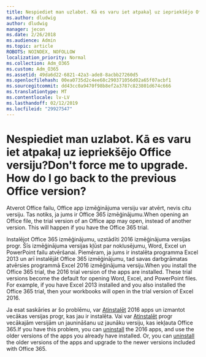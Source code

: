 ```yaml
---
title: Nespiediet man uzlabot. Kā es varu iet atpakaļ uz iepriekšējo Office versiju?
ms.author: dludwig
author: dludwig
manager: jecon
ms.date: 2/26/2018
ms.audience: Admin
ms.topic: article
ROBOTS: NOINDEX, NOFOLLOW
localization_priority: Normal
ms.collection: Adm_O365
ms.custom: Adm_O365
ms.assetid: 49da6d22-6821-42a3-ade8-8acbb27260d5
ms.openlocfilehash: 00ea0735d2c4ee68c290371056d02a65f07acbf1
ms.sourcegitcommit: dd43cc0a9470f98b8ef2a3787c823801d674c666
ms.translationtype: MT
ms.contentlocale: lv-LV
ms.lasthandoff: 02/12/2019
ms.locfileid: "29927547"
---
```

# <a name="dont-force-me-to-upgrade-how-do-i-go-back-to-the-previous-office-version"></a><span data-ttu-id="9d03c-p102">Nespiediet man uzlabot. Kā es varu iet atpakaļ uz iepriekšējo Office versiju?</span><span class="sxs-lookup"><span data-stu-id="9d03c-p102">Don't force me to upgrade. How do I go back to the previous Office version?</span></span>

<span data-ttu-id="9d03c-p103">Atverot Office failu, Office app izmēģinājuma versiju var atvērt, nevis citu versiju. Tas notiks, ja jums ir Office 365 izmēģinājumu.</span><span class="sxs-lookup"><span data-stu-id="9d03c-p103">When opening an Office file, the trial version of an Office app may open, instead of another version. This will happen if you have the Office 365 trial.</span></span> 
  
<span data-ttu-id="9d03c-p104">Instalējot Office 365 izmēģinājumu, uzstādīti 2016 izmēģinājuma versijas progr. Šīs izmēģinājuma versijas kļūst par noklusējumu, Word, Excel un PowerPoint failu atvēršanai. Piemēram, ja jums ir instalēta programma Excel 2013 un arī instalējāt Office 365 izmēģinājumu, tad savas darbgrāmatas atvērsies programmā Excel 2016 izmēģinājuma versiju.</span><span class="sxs-lookup"><span data-stu-id="9d03c-p104">When you install the Office 365 trial, the 2016 trial version of the apps are installed. These trial versions become the default for opening Word, Excel, and PowerPoint files. For example, if you have Excel 2013 installed and you also installed the Office 365 trial, then your workbooks will open in the trial version of Excel 2016.</span></span> 
  
<span data-ttu-id="9d03c-p105">Ja esat saskāries ar šo problēmu, var [Atinstalēt](https://support.office.com/article/9dd49b83-264a-477a-8fcc-2fdf5dbf61d8.aspx) 2016 apps un izmantot vecākas versijas progr, kas jau ir instalēta. Vai var [Atinstalēt](https://support.office.com/article/9dd49b83-264a-477a-8fcc-2fdf5dbf61d8.aspx) progr vecākajām versijām un jaunināšanu uz jaunāku versiju, kas iekļauta Office 365.</span><span class="sxs-lookup"><span data-stu-id="9d03c-p105">If you have this problem, you can [uninstall](https://support.office.com/article/9dd49b83-264a-477a-8fcc-2fdf5dbf61d8.aspx) the 2016 apps, and use the older versions of the apps you already have installed. Or, you can [uninstall](https://support.office.com/article/9dd49b83-264a-477a-8fcc-2fdf5dbf61d8.aspx) the older versions of the apps and upgrade to the newer versions included with Office 365.</span></span> 
  

